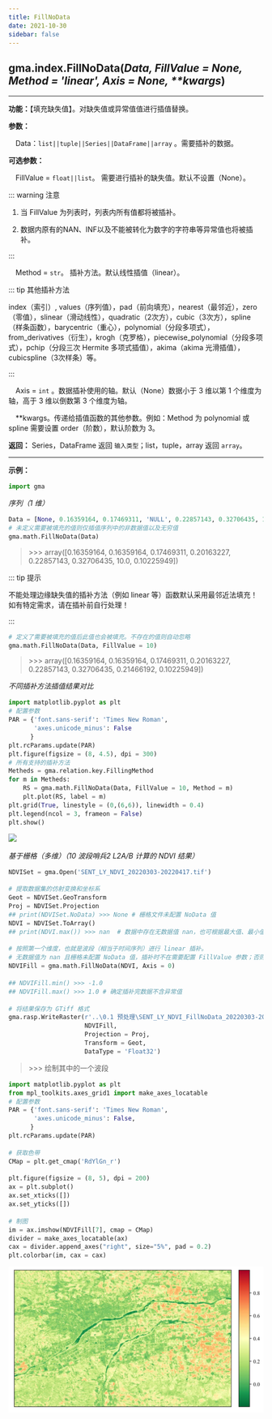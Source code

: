 ```yaml
---
title: FillNoData
date: 2021-10-30
sidebar: false
---
```


## gma.index.**FillNoData**(*Data, FillValue = None, Method = 'linear', Axis = None, \*\*kwargs*)

---

**功能：**【填充缺失值】。对缺失值或异常值值进行插值替换。

**参数：**

&emsp;Data：`list||tuple||Series||DataFrame||array` 。需要插补的数据。

**可选参数：**

&emsp;FillValue = `float||list`。 需要进行插补的缺失值。默认不设置（None）。

::: warning 注意

1. 当 FillValue 为列表时，列表内所有值都将被插补。

2. 数据内原有的NAN、INF以及不能被转化为数字的字符串等异常值也将被插补。

:::

&emsp;Method = `str`。 插补方法。默认线性插值（linear）。

::: tip 其他插补方法

 index（索引）, values（序列值），pad（前向填充），nearest（最邻近），zero（零值），slinear（滑动线性），quadratic（2次方），cubic（3次方），spline（样条函数），barycentric（重心），polynomial（分段多项式），from_derivatives（衍生），krogh（克罗格），piecewise_polynomial（分段多项式），pchip（分段三次 Hermite 多项式插值），akima（akima 光滑插值），cubicspline（3次样条）等。

:::

&emsp;Axis = `int` <Badge text="1.0.8"/> 。数据插补使用的轴。默认（None）数据小于 3 维以第 1 个维度为轴，高于 3 维以倒数第 3 个维度为轴。

&emsp;**kwargs。传递给插值函数的其他参数。例如：Method 为 polynomial 或 spline 需要设置 order（阶数），默认阶数为 3。

**返回：** Series，DataFrame 返回 `输入类型`；list，tuple，array 返回 `array`。

---

**示例：**
```python
import gma
```

*序列（1 维）*

```python
Data = [None, 0.16359164, 0.17469311, 'NULL', 0.22857143, 0.32706435, 10, 0.10225949]
# 未定义需要被填充的值则仅插值序列中的非数据值以及无穷值
gma.math.FillNoData(Data)
```
> \>>> array([0.16359164, 0.16359164, 0.17469311, 0.20163227, 0.22857143, 0.32706435, 10.0, 0.10225949])

::: tip 提示

不能处理边缘缺失值的插补方法（例如 linear 等）函数默认采用最邻近法填充！如有特定需求，请在插补前自行处理！

:::

```python
# 定义了需要被填充的值后此值也会被填充。不存在的值则自动忽略
gma.math.FillNoData(Data, FillValue = 10)
```

> \>>> array([0.16359164, 0.16359164, 0.17469311, 0.20163227, 0.22857143, 0.32706435, 0.21466192, 0.10225949])

*不同插补方法插值结果对比*

```python
import matplotlib.pyplot as plt
# 配置参数
PAR = {'font.sans-serif': 'Times New Roman',
       'axes.unicode_minus': False
      }
plt.rcParams.update(PAR)
plt.figure(figsize = (8, 4.5), dpi = 300)
# 所有支持的插补方法
Metheds = gma.relation.key.FillingMethod
for m in Metheds:
    RS = gma.math.FillNoData(Data, FillValue = 10, Method = m)
    plt.plot(RS, label = m)
plt.grid(True, linestyle = (0,(6,6)), linewidth = 0.4)
plt.legend(ncol = 3, frameon = False)
plt.show()
```
![](/index/FillNoData.svg)

*基于栅格（多维）（10 波段哨兵2 L2A/B 计算的 NDVI 结果）*

```python
NDVISet = gma.Open('SENT_LY_NDVI_20220303-20220417.tif')

# 提取数据集的仿射变换和坐标系
Geot = NDVISet.GeoTransform
Proj = NDVISet.Projection
## print(NDVISet.NoData) >>> None # 栅格文件未配置 NoData 值
NDVI = NDVISet.ToArray()
## print(NDVI.max()) >>> nan  # 数据中存在无数据值 nan，也可根据最大值、最小值确定异常值。

# 按照第一个维度，也就是波段（相当于时间序列）进行 linear 插补。
# 无数据值为 nan 且栅格未配置 NoData 值，插补时不在需要配置 FillValue 参数；否则可配置为栅格 NoData 值或自行指定 FillValue 值。
NDVIFill = gma.math.FillNoData(NDVI, Axis = 0)

## NDVIFill.min() >>> -1.0
## NDVIFill.max() >>> 1.0 # 确定插补完数据不含异常值

# 将结果保存为 GTiff 格式
gma.rasp.WriteRaster(r'..\0.1 预处理\SENT_LY_NDVI_FillNoData_20220303-20220417.tif', 
                     NDVIFill, 
                     Projection = Proj, 
                     Transform = Geot,
                     DataType = 'Float32')
```
> \>>> 绘制其中的一个波段

```python
import matplotlib.pyplot as plt
from mpl_toolkits.axes_grid1 import make_axes_locatable
# 配置参数
PAR = {'font.sans-serif': 'Times New Roman',
       'axes.unicode_minus': False,
      }
plt.rcParams.update(PAR)

# 获取色带
CMap = plt.get_cmap('RdYlGn_r')

plt.figure(figsize = (8, 5), dpi = 200)
ax = plt.subplot()
ax.set_xticks([])
ax.set_yticks([])

# 制图
im = ax.imshow(NDVIFill[7], cmap = CMap)
divider = make_axes_locatable(ax)
cax = divider.append_axes("right", size="5%", pad = 0.2)
plt.colorbar(im, cax = cax)
```
![](/math/FillNoData.webp)
